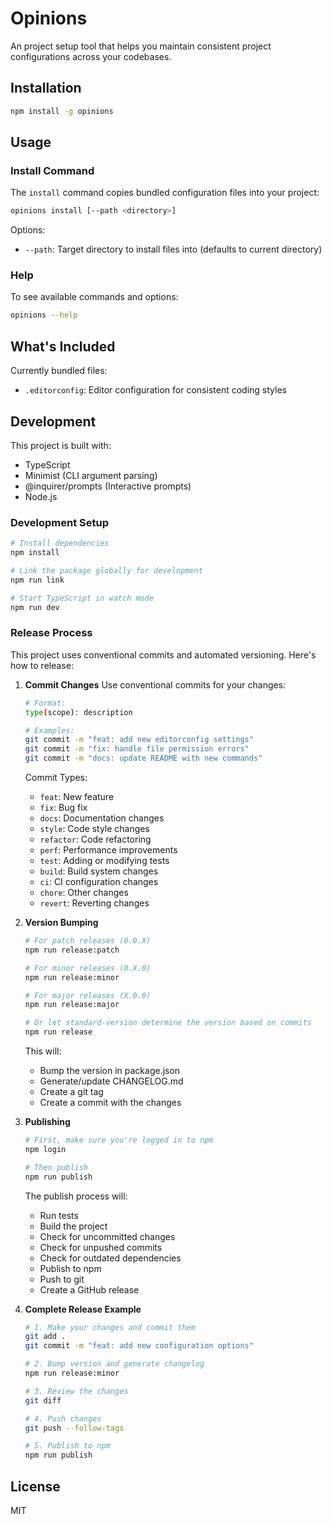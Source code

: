 # Opinions

An project setup tool that helps you maintain consistent project configurations across your codebases.

## Installation

```bash
npm install -g opinions
```

## Usage

### Install Command

The `install` command copies bundled configuration files into your project:

```bash
opinions install [--path <directory>]
```

Options:

- `--path`: Target directory to install files into (defaults to current directory)

### Help

To see available commands and options:

```bash
opinions --help
```

## What's Included

Currently bundled files:

- `.editorconfig`: Editor configuration for consistent coding styles

## Development

This project is built with:

- TypeScript
- Minimist (CLI argument parsing)
- @inquirer/prompts (Interactive prompts)
- Node.js

### Development Setup

```bash
# Install dependencies
npm install

# Link the package globally for development
npm run link

# Start TypeScript in watch mode
npm run dev
```

### Release Process

This project uses conventional commits and automated versioning. Here's how to release:

1. **Commit Changes**
   Use conventional commits for your changes:

   ```bash
   # Format:
   type(scope): description

   # Examples:
   git commit -m "feat: add new editorconfig settings"
   git commit -m "fix: handle file permission errors"
   git commit -m "docs: update README with new commands"
   ```

   Commit Types:

   - `feat`: New feature
   - `fix`: Bug fix
   - `docs`: Documentation changes
   - `style`: Code style changes
   - `refactor`: Code refactoring
   - `perf`: Performance improvements
   - `test`: Adding or modifying tests
   - `build`: Build system changes
   - `ci`: CI configuration changes
   - `chore`: Other changes
   - `revert`: Reverting changes

2. **Version Bumping**

   ```bash
   # For patch releases (0.0.X)
   npm run release:patch

   # For minor releases (0.X.0)
   npm run release:minor

   # For major releases (X.0.0)
   npm run release:major

   # Or let standard-version determine the version based on commits
   npm run release
   ```

   This will:

   - Bump the version in package.json
   - Generate/update CHANGELOG.md
   - Create a git tag
   - Create a commit with the changes

3. **Publishing**

   ```bash
   # First, make sure you're logged in to npm
   npm login

   # Then publish
   npm run publish
   ```

   The publish process will:

   - Run tests
   - Build the project
   - Check for uncommitted changes
   - Check for unpushed commits
   - Check for outdated dependencies
   - Publish to npm
   - Push to git
   - Create a GitHub release

4. **Complete Release Example**

   ```bash
   # 1. Make your changes and commit them
   git add .
   git commit -m "feat: add new configuration options"

   # 2. Bump version and generate changelog
   npm run release:minor

   # 3. Review the changes
   git diff

   # 4. Push changes
   git push --follow-tags

   # 5. Publish to npm
   npm run publish
   ```

## License

MIT
